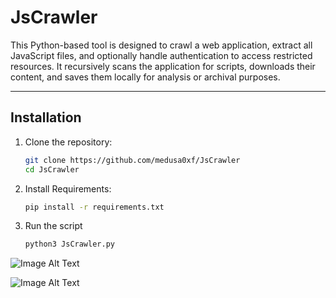 # JsCrawler

This Python-based tool is designed to crawl a web application, extract all JavaScript files, and optionally handle authentication to access restricted resources. It recursively scans the application for scripts, downloads their content, and saves them locally for analysis or archival purposes.

---

## Installation

1. Clone the repository:
   ```bash
   git clone https://github.com/medusa0xf/JsCrawler
   cd JsCrawler
2. Install Requirements:
   ```bash
   pip install -r requirements.txt
3. Run the script
   ```bash
   python3 JsCrawler.py
![Image Alt Text](https://github.com/medusa0xf/JsCrawler/blob/master/Screenshot%202024-11-26%20210516.png)


![Image Alt Text](https://github.com/medusa0xf/JsCrawler/blob/master/Screenshot%202024-11-26%20210537.png)
